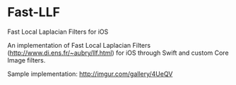 # Fast-LLF
Fast Local Laplacian Filters for iOS

An implementation of Fast Local Laplacian Filters (http://www.di.ens.fr/~aubry/llf.html) for iOS through Swift and custom Core Image filters.

Sample implementation:
http://imgur.com/gallery/4UeQV

